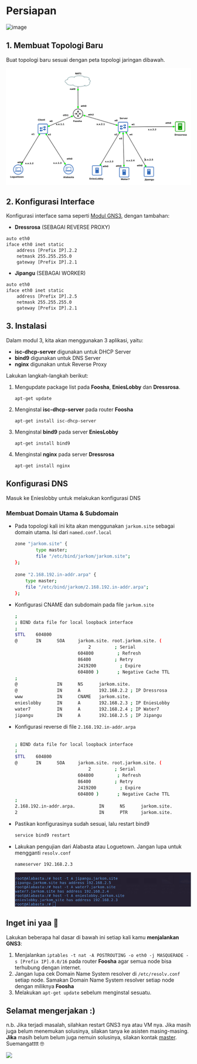 # Persiapan

![image](https://c.tenor.com/A-zBK3Pr8YQAAAAM/suuuper-franky.gif)

## 1. Membuat Topologi Baru

Buat topologi baru sesuai dengan peta topologi jaringan dibawah.

![image](../Modul-3/Reverse%20Proxy/img/prequesites.png)

## 2. Konfigurasi Interface

Konfigurasi interface sama seperti [Modul GNS3](https://github.com/arsitektur-jaringan-komputer/Modul-Jarkom/tree/modul-uml), dengan tambahan:

* **Dressrosa** (SEBAGAI REVERSE PROXY)
```
auto eth0
iface eth0 inet static
	address [Prefix IP].2.2
	netmask 255.255.255.0
	gateway [Prefix IP].2.1
```
* **Jipangu** (SEBAGAI WORKER)

```
auto eth0
iface eth0 inet static
	address [Prefix IP].2.5
	netmask 255.255.255.0
	gateway [Prefix IP].2.1
```

## 3. Instalasi

Dalam modul 3, kita akan menggunakan 3 aplikasi, yaitu:

* **isc-dhcp-server** digunakan untuk DHCP Server
* **bind9** digunakan untuk DNS Server
* **nginx** digunakan untuk Reverse Proxy

Lakukan langkah-langkah berikut:

1. Mengupdate package list pada **Foosha**, **EniesLobby** dan **Dressrosa**.

    ```
    apt-get update
    ```

2. Menginstal **isc-dhcp-server** pada router **Foosha**

    ```
    apt-get install isc-dhcp-server
    ```

3. Menginstal **bind9** pada server **EniesLobby**

    ```
    apt-get install bind9
    ```

4. Menginstal **nginx** pada server **Dressrosa**

    ```
    apt-get install nginx
    ```

## Konfigurasi DNS

Masuk ke Enieslobby untuk melakukan konfigurasi DNS

### Membuat Domain Utama  & Subdomain

- Pada topologi kali ini kita akan menggunakan `jarkom.site` sebagai domain utama. Isi dari `named.conf.local`

    ```bash
    zone "jarkom.site" {
            type master;
            file "/etc/bind/jarkom/jarkom.site";
    };

    zone "2.168.192.in-addr.arpa" {
        type master;
        file "/etc/bind/jarkom/2.168.192.in-addr.arpa";
    };
    ```

- Konfigurasi CNAME dan subdomain pada file `jarkom.site`

    ```bash
    ;
    ; BIND data file for local loopback interface
    ;
    $TTL    604800
    @       IN      SOA     jarkom.site. root.jarkom.site. (
                                2         ; Serial
                            604800         ; Refresh
                            86400         ; Retry
                            2419200         ; Expire
                            604800 )       ; Negative Cache TTL
    ;
    @               IN      NS      jarkom.site.
    @               IN      A       192.168.2.2 ; IP Dressrosa
    www             IN      CNAME   jarkom.site.
    enieslobby      IN      A       192.168.2.3 ; IP EniesLobby
    water7          IN      A       192.168.2.4 ; IP Water7
    jipangu         IN      A       192.168.2.5 ; IP Jipangu

    ```

- Konfigurasi reverse di file `2.168.192.in-addr.arpa`

    ```bash

    ; BIND data file for local loopback interface
    ;
    $TTL    604800
    @       IN      SOA     jarkom.site. root.jarkom.site. (
                                2         ; Serial
                            604800         ; Refresh
                            86400         ; Retry
                            2419200         ; Expire
                            604800 )       ; Negative Cache TTL
    ;
    2.168.192.in-addr.arpa.         IN      NS      jarkom.site.
    2                               IN      PTR     jarkom.site.
    ```

- Pastikan konfigurasinya sudah sesuai, lalu restart bind9

    ```bash
    service bind9 restart
    ```

- Lakukan pengujian dari Alabasta atau Loguetown. Jangan lupa untuk mengganti `resolv.conf`

    ```bash
    nameserver 192.168.2.3
    ```

    ![Testing Subdomain](./Reverse%20Proxy/img/subdomain-tes.png)

## Inget ini yaa 👋

Lakukan beberapa hal dasar di bawah ini setiap kali kamu **menjalankan GNS3**:

1. Menjalankan `iptables -t nat -A POSTROUTING -o eth0 -j MASQUERADE -s [Prefix IP].0.0/16` pada router **Foosha** agar semua node bisa terhubung dengan internet.
2. Jangan lupa cek Domain Name System resolver di `/etc/resolv.conf` setiap node. Samakan Domain Name System resolver setiap node dengan miliknya **Foosha**
3. Melakukan `apt-get update` sebelum menginstal sesuatu.

## Selamat mengerjakan :)

n.b. Jika terjadi masalah, silahkan restart GNS3 nya atau VM nya. Jika masih juga belum menemukan solusinya, silakan tanya ke asisten masing-masing. **Jika** masih belum belum juga nemuin solusinya, silakan kontak [master](https://github.com/kuuhaku86). Suemangatttt 🤓

![](https://64.media.tumblr.com/fb2eb1aa1d88b93a8fec36fd81b051cb/fbcc43fc5be59b7e-17/s500x750/b90ad78abd57064acf96ae5bde0ffed0b23ac968.gifv)
